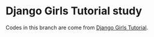 # Django Girls Tutorial study

Codes in this branch are come from [Django Girls Tutorial](https://tutorial.djangogirls.org/en/).
